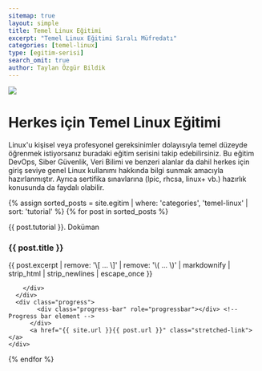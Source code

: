 ```yaml
---
sitemap: true
layout: simple
title: Temel Linux Eğitimi
excerpt: "Temel Linux Eğitimi Sıralı Müfredatı"
categories: [temel-linux]
type: [egitim-serisi]
search_omit: true
author: Taylan Özgür Bildik
---
```


<div class="row">
 <div class="col-md-3 order-md-2">
    <img class="card-img" src="{{ site.url }}/data/img/temel-linux.webp">
  </div>
  <div class="col-md-9 order-md-1">
    <h1>Herkes için Temel Linux Eğitimi</h1>
    <p>Linux'u kişisel veya profesyonel gereksinimler dolayısıyla temel düzeyde öğrenmek istiyorsanız buradaki eğitim serisini takip edebilirsiniz. Bu eğitim DevOps, Siber Güvenlik, Veri Bilimi ve benzeri alanlar da dahil herkes için giriş seviye genel Linux kullanımı hakkında bilgi sunmak amacıyla hazırlanmıştır. Ayrıca sertifika sınavlarına (lpic, rhcsa, linux+ vb.) hazırlık konusunda da faydalı olabilir.</p>
  </div>
</div>

<div class="row mb-2">
  {% assign sorted_posts = site.egitim | where: 'categories', 'temel-linux' | sort: 'tutorial' %}
{% for post in sorted_posts %}
  <div class="col-md-6">
    <div class="no-gutters border rounded overflow-hidden mb-4 shadow-sm h-md-250 position-relative">
      <div class="row">
        <div class="col-sm-3 d-flex align-self-center justify-content-center ">
          <img class="responsive ml-3" src="{{ site.url }}/egitim/{{ page.categories }}/{{ post.cover }}" alt="">
        </div>
        <div class="col-sm-9 p-4">
          <div class="d-flex align-self-center justify-content-between">
            <div>
              <p class="text-primary">{{ post.tutorial }}. Doküman</p>
            </div>
            <div>
              <p class="readStatus"></p>
            </div>
          </div>
          <h3 class="mb-0">{{ post.title }}</h3>
          <p class="card-text mb-auto">{{ post.excerpt | remove: '\[ ... \]' | remove: '\( ... \)' | markdownify | strip_html | strip_newlines | escape_once }}</p>
        
        </div>
      </div>
      <div class="progress">
            <div class="progress-bar" role="progressbar"></div> <!-- Progress bar element -->
          </div>
          <a href="{{ site.url }}{{ post.url }}" class="stretched-link"></a>
    </div>
  </div>
{% endfor %}


</div>

<script src="{{ site.url }}/assets/js/temel-linux.js"></script>



  
  

